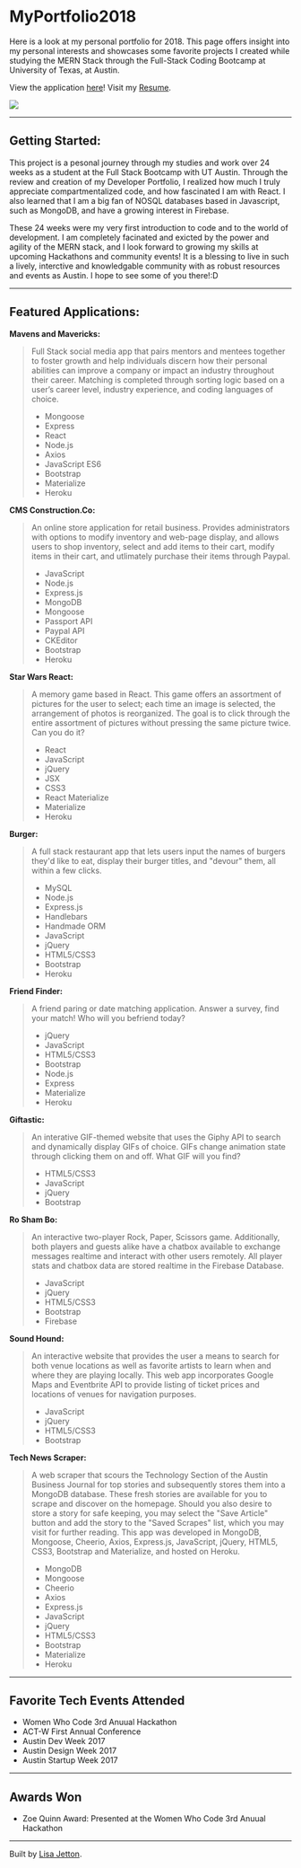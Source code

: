 # MyPortfolio2018
Here is a look at my personal portfolio for 2018.  This page offers insight into my personal interests and showcases some favorite projects I created while studying the MERN Stack through the Full-Stack Coding Bootcamp at University of Texas, at Austin.

View the application [here](http://lisajetton.com)!
Visit my [Resume](https://drive.google.com/file/d/1mXtpceVOQoXLdzVZAFKxrpo0gvfFzeHP/view?usp=sharing).

![](https://media.giphy.com/media/9dgkxA74k2WDS/giphy.gif)

- - - -
 ## Getting Started: ##
This project is a pesonal journey through my studies and work over 24 weeks as a student at the Full Stack Bootcamp with UT Austin.  Through the review and creation of my Developer Portfolio, I realized how much I truly appreciate compartmentalized code, and how fascinated I am with React.  I also learned that I am a big fan of NOSQL databases based in Javascript, such as MongoDB, and have a growing interest in Firebase.  

These 24 weeks were my very first introduction to code and to the world of development. I am completely facinated and exicted by the power and agility of the MERN stack, and I look forward to growing my skills at upcoming Hackathons and community events! It is a blessing to  live in such a lively, interctive and knowledgable community with as robust resources and events as Austin. I hope to see some of you there!:D 
- - - -


 ## Featured Applications: ##

**Mavens and Mavericks:** 
>Full Stack social media app that pairs mentors and mentees together to foster growth and help individuals discern how their personal abilities can improve a company or impact an industry throughout their career. Matching is completed through sorting logic based on a user’s career level, industry experience, and coding languages of choice.
>- Mongoose
>- Express
>- React
>- Node.js
>- Axios
>- JavaScript ES6
>- Bootstrap
>- Materialize
>- Heroku

**CMS Construction.Co:**
>An online store application for retail business. Provides administrators with options to modify inventory and web-page display, and allows users to shop inventory, select and add items to their cart, modify items in their cart, and utlimately purchase their items through Paypal.
>- JavaScript
>- Node.js
>- Express.js
>- MongoDB
>- Mongoose
>- Passport API
>- Paypal API
>- CKEditor
>- Bootstrap
>- Heroku

**Star Wars React:**
>A memory game based in React. This game offers an assortment of pictures for the user to select; each time an image is selected, the arrangement of photos is reorganized. The goal is to click through the entire assortment of pictures without pressing the same picture twice. Can you do it?
>- React
>- JavaScript
>- jQuery
>- JSX
>- CSS3
>- React Materialize
>- Materialize
>- Heroku

**Burger:**
>A full stack restaurant app that lets users input the names of burgers they'd like to eat, display their burger titles, and "devour" them, all within a few clicks.
>- MySQL
>- Node.js
>- Express.js
>- Handlebars
>- Handmade ORM
>- JavaScript
>- jQuery
>- HTML5/CSS3
>- Bootstrap
>- Heroku

**Friend Finder:**
>A friend paring or date matching application. Answer a survey, find your match! Who will you befriend today?
>- jQuery
>- JavaScript
>- HTML5/CSS3
>- Bootstrap
>- Node.js
>- Express
>- Materialize
>- Heroku

**Giftastic:**
>An interative GIF-themed website that uses the Giphy API to search and dynamically display GIFs of choice. GIFs change animation state through clicking them on and off. What GIF will you find?
>- HTML5/CSS3
>- JavaScript
>- jQuery
>- Bootstrap

**Ro Sham Bo:**
>An interactive two-player Rock, Paper, Scissors game. Additionally, both players and guests alike have a chatbox available to exchange messages realtime and interact with other users remotely. All player stats and chatbox data are stored realtime in the Firebase Database.
>- JavaScript
>- jQuery
>- HTML5/CSS3
>- Bootstrap
>- Firebase

**Sound Hound:**
>An interactive website that provides the user a means to search for both venue locations as well as favorite artists to learn when and where they are playing locally. This web app incorporates Google Maps and Eventbrite API to provide listing of ticket prices and locations of venues for navigation purposes.
>- JavaScript
>- jQuery
>- HTML5/CSS3
>- Bootstrap

**Tech News Scraper:**
>A web scraper that scours the Technology Section of the Austin Business Journal for top stories and subsequently stores them into a MongoDB database. These fresh stories are available for you to scrape and discover on the homepage. Should you also desire to store a story for safe keeping, you may select the "Save Article" button and add the story to the "Saved Scrapes" list, which you may visit for further reading. This app was developed in MongoDB, Mongoose, Cheerio, Axios, Express.js, JavaScript, jQuery, HTML5, CSS3, Bootstrap and Materialize, and hosted on Heroku.
>- MongoDB
>- Mongoose
>- Cheerio
>- Axios
>- Express.js
>- JavaScript
>- jQuery
>- HTML5/CSS3
>- Bootstrap
>- Materialize
>- Heroku

- - - -
 ## Favorite Tech Events Attended ##
- Women Who Code 3rd Anuual Hackathon
- ACT-W First Annual Conference
- Austin Dev Week 2017
- Austin Design Week 2017
- Austin Startup Week 2017

- - - -
 ## Awards Won ##
 - Zoe Quinn Award: Presented at the Women Who Code 3rd Anuual Hackathon
- - - -

Built by [Lisa Jetton](https://github.com/JettTech/).
